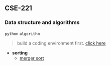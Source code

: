 ## CSE-221
### Data structure and algorithms
`python` `algorithm`
> build a coding environment first.
[click here](https://github.com/sabbir-dcy/os-config)
- **sorting**
  - [merger sort]('')
